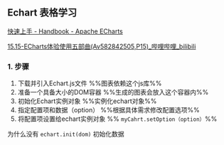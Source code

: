 ## Echart 表格学习

[快速上手 - Handbook - Apache ECharts](https://echarts.apache.org/handbook/zh/get-started/)

[15.15-ECharts体验使用五部曲(Av582842505,P15)_哔哩哔哩_bilibili](https://www.bilibili.com/video/BV1ap4y1q7JV?p=15&spm_id_from=pageDriver&vd_source=9ff9288661d168a184d858583892913c)

### 1. 步骤

1. 下载并引入Echart.js文件 %%图表依赖这个js库%%
2. 准备一个具备大小的DOM容器  %%生成的图表会放入这个容器内%%
3. 初始化Echart实例对象 %%实例化echart对象%%
4. 指定配置项和数据（option） %%根据具体需求修改配置选项%%
5. 将配置项设置给echart实例对象  %% `myCahrt.setOption（option）`%%

为什么没有 `echart.init(dom)` 初始化数据